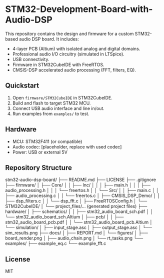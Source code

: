 # STM32-Development-Board-with-Audio-DSP
This repository contains the design and firmware for a custom STM32-based audio DSP board. It includes:


- 4-layer PCB (Altium) with isolated analog and digital domains.
- Professional audio I/O circuitry (simulated in LTSpice).
- USB connectivity.
- Firmware in STM32CubeIDE with FreeRTOS.
- CMSIS-DSP accelerated audio processing (FFT, filters, EQ).


## Quickstart
1. Open `firmware/STM32CubeIDE` in STM32CubeIDE.
2. Build and flash to target STM32 MCU.
3. Connect USB audio interface and line in/out.
4. Run examples from `examples/` to test.


## Hardware
- MCU: STM32F411 (or compatible)
- Audio codec: [placeholder, replace with used codec]
- Power: USB or external 5V

## Repository Structure
stm32-audio-dsp-board/
├── README.md
├── LICENSE
├── .gitignore
├── firmware/
│ ├── Core/
│ │ ├── Inc/
│ │ │ ├── main.h
│ │ │ ├── audio_processing.h
│ │ │ └── freertos.h
│ │ └── Src/
│ │ ├── main.c
│ │ ├── audio_processing.c
│ │ └── freertos.c
│ ├── CMSIS_DSP_Demo/
│ │ ├── dsp_filters.c
│ │ └── dsp_fft.c
│ ├── FreeRTOSConfig.h
│ └── STM32CubeIDE/
│ └── project_files/... (generated project files)
├── hardware/
│ ├── schematics/
│ │ ├── stm32_audio_board_sch.pdf
│ │ └── stm32_audio_board_sch.Altium
│ ├── pcb/
│ │ ├── stm32_audio_board_pcb.pdf
│ │ └── stm32_audio_board_pcb.Altium
│ └── simulation/
│ ├── input_stage.asc
│ ├── output_stage.asc
│ └── sim_results.png
├── docs/
│ ├── REPORT.md
│ └── figures/
│ ├── board_render.png
│ ├── audio_chain.png
│ └── rt_tasks.png
└── examples/
├── example_eq.c
└── example_fft.c


## License
MIT

